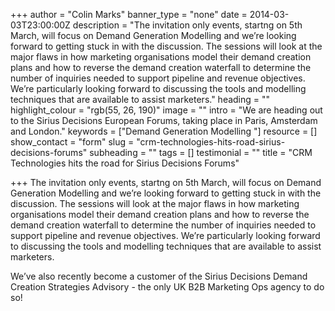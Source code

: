 +++
author = "Colin Marks"
banner_type = "none"
date = 2014-03-03T23:00:00Z
description = "The invitation only events, startng on 5th March, will focus on Demand Generation Modelling and we’re looking forward to getting stuck in with the discussion. The sessions will look at the major flaws in how marketing organisations model their demand creation plans and how to reverse the demand creation waterfall to determine the number of inquiries needed to support pipeline and revenue objectives. We’re particularly looking forward to discussing the tools and modelling techniques that are available to assist marketers."
heading = ""
highlight_colour = "rgb(55, 26, 190)"
image = ""
intro = "We are heading out to the Sirius Decisions European Forums, taking place in Paris, Amsterdam and London."
keywords = ["Demand Generation Modelling "]
resource = []
show_contact = "form"
slug = "crm-technologies-hits-road-sirius-decisions-forums"
subheading = ""
tags = []
testimonial = ""
title = "CRM Technologies hits the road for Sirius Decisions Forums"

+++
The invitation only events, startng on 5th March, will focus on Demand Generation Modelling and we’re looking forward to getting stuck in with the discussion. The sessions will look at the major flaws in how marketing organisations model their demand creation plans and how to reverse the demand creation waterfall to determine the number of inquiries needed to support pipeline and revenue objectives. We’re particularly looking forward to discussing the tools and modelling techniques that are available to assist marketers.

We’ve also recently become a customer of the Sirius Decisions Demand Creation Strategies Advisory - the only UK B2B Marketing Ops agency to do so!